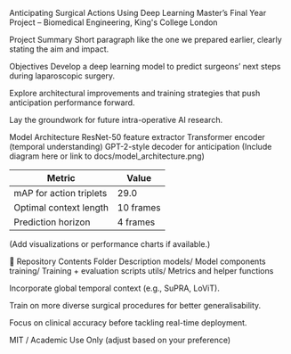 Anticipating Surgical Actions Using Deep Learning
Master’s Final Year Project – Biomedical Engineering, King's College London

Project Summary
Short paragraph like the one we prepared earlier, clearly stating the aim and impact.

Objectives
Develop a deep learning model to predict surgeons’ next steps during laparoscopic surgery.

Explore architectural improvements and training strategies that push anticipation performance forward.

Lay the groundwork for future intra-operative AI research.

Model Architecture
  ResNet-50 feature extractor
  Transformer encoder (temporal understanding)
  GPT-2-style decoder for anticipation
(Include diagram here or link to docs/model_architecture.png)

| Metric                  | Value     |
| ----------------------- | --------- |
| mAP for action triplets | 29.0      |
| Optimal context length  | 10 frames |
| Prediction horizon      | 4 frames  |

(Add visualizations or performance charts if available.)

📁 Repository Contents
Folder	Description
models/	Model components
training/	Training + evaluation scripts
utils/	Metrics and helper functions


Incorporate global temporal context (e.g., SuPRA, LoViT).

Train on more diverse surgical procedures for better generalisability.

Focus on clinical accuracy before tackling real-time deployment.

MIT / Academic Use Only (adjust based on your preference)

